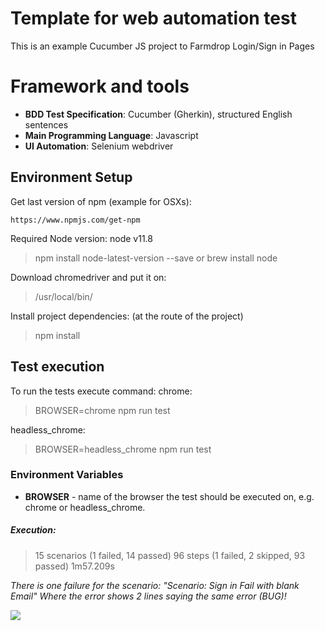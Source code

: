 
# Template for web automation test

This is an example Cucumber JS project to Farmdrop Login/Sign in Pages

# Framework and tools

* **BDD Test Specification**: Cucumber (Gherkin), structured English sentences
* **Main Programming Language**: Javascript
* **UI Automation**: Selenium webdriver

## Environment Setup

Get last version of npm (example for OSXs):

	https://www.npmjs.com/get-npm

Required Node version:
  node v11.8
  > npm install node-latest-version --save
  or
  > brew install node

Download chromedriver and put it on:
  > /usr/local/bin/

Install project dependencies:
  (at the route of the project)
  > npm install

## Test execution

To run the tests execute command:
  chrome:
  > BROWSER=chrome npm run test
	
  headless_chrome:
  > BROWSER=headless_chrome npm run test

### Environment Variables

* **BROWSER** - name of the browser the test should be executed on, e.g. chrome or headless_chrome.



##### Execution:
> 15 scenarios (1 failed, 14 passed) 96 steps (1 failed, 2 skipped, 93
> passed) 1m57.209s

*There is one failure for the scenario: "Scenario: Sign in Fail with blank Email"
Where the error shows 2 lines saying the same error (BUG)!*

![](cucjs.gif)
